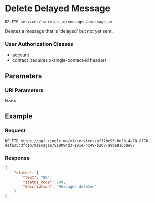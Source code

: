 # Delete Delayed Message 

    DELETE services/:service_id/messages/:message_id
    
Deletes a message that is 'delayed' but not yet sent.

### User Authorization Classes 
* account
* contact (requires x-zingle-contact-id header)

## Parameters
### URI Parameters
None

## Example
### Request

    DELETE https://api.zingle.me/v1/services/aff7bc93-6e28-4e70-8770-defa35cdfc1b/messages/819094d3-191e-4c49-b208-a9be816c9e87

### Response
``` json
{
    "status": {
        "text": "OK",
        "status_code": 200,
        "description": "Messages deleted"
    }
}
```
[Messages]: README.md
